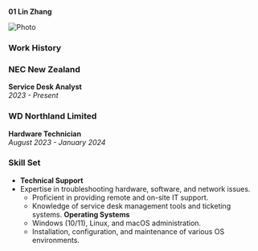 
 **01 Lin Zhang** 

![Photo](assets/Rebecca.jpg)
###  Work History

### NEC New Zealand  
**Service Desk Analyst**  
*2023 - Present*

### WD Northland Limited  
**Hardware Technician**  
*August 2023 - January 2024*

### Skill Set

- **Technical Support**
- Expertise in troubleshooting hardware, software, and network issues.  
  - Proficient in providing remote and on-site IT support.  
  - Knowledge of service desk management tools and ticketing systems.
 **Operating Systems**  
  - Windows (10/11), Linux, and macOS administration.  
  - Installation, configuration, and maintenance of various OS environments.